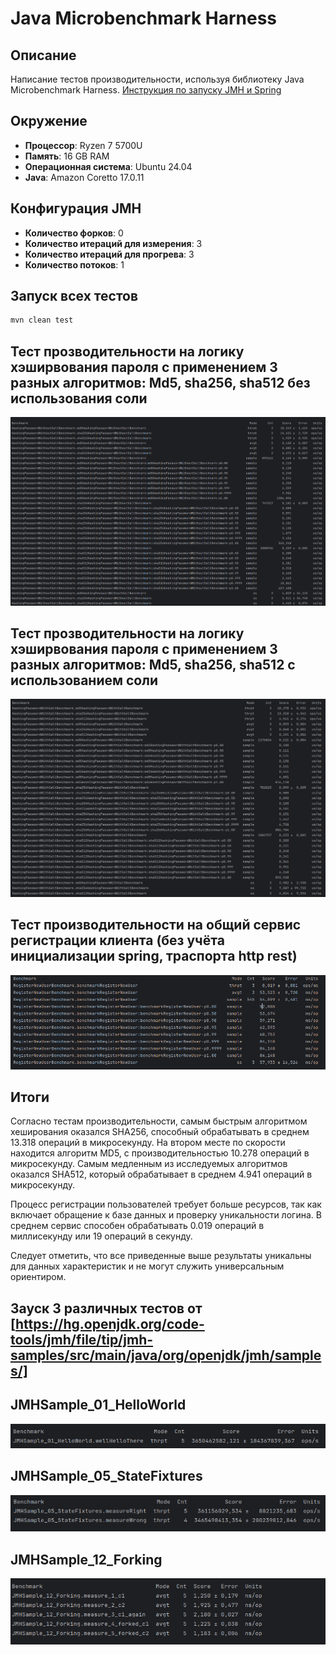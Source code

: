 # Java Microbenchmark Harness

## Описание
Написание тестов производительности, используя библиотеку Java Microbenchmark Harness. [Инструкция по запуску JMH и Spring](https://gist.github.com/msievers/ce80d343fc15c44bea6cbb741dde7e45)

## Окружение

- **Процессор**: Ryzen 7 5700U
- **Память**: 16 GB RAM
- **Операционная система**: Ubuntu 24.04
- **Java**: Amazon Coretto 17.0.11

## Конфигурация JMH

- **Количество форков**: 0
- **Количество итераций для измерения**: 3
- **Количество итераций для прогрева**: 3
- **Количество потоков**: 1

## Запуск всех тестов
```bash
mvn clean test
```

## Тест прозводительности на логику хэширвования пароля с применением 3 разных алгоритмов: Md5, sha256, sha512 без использования соли

![Резлуьтаты производительности хэширования паролей без использования соли](hashing_password_without_salt_benchmark_result.png)


## Тест прозводительности на логику хэширвования пароля с применением 3 разных алгоритмов: Md5, sha256, sha512 с использованием соли

![Резлуьтаты производительности хэширования паролей с использованием соли](hashing_password_with_salt_benchmark_result.png)

## Тест производительности на общий сервис регистрации клиента (без учёта инициализации spring, траспорта http rest)

![Резлуьтаты производительности регистрации пользователя](register_new_user_benchmark_result.png)

## Итоги
Согласно тестам производительности, самым быстрым алгоритмом хеширования оказался SHA256, способный обрабатывать в среднем 13.318 операций в микросекунду. На втором месте по скорости находится алгоритм MD5, с производительностью 10.278 операций в микросекунду. Самым медленным из исследуемых алгоритмов оказался SHA512, который обрабатывает в среднем 4.941 операций в микросекунду.

Процесс регистрации пользователей требует больше ресурсов, так как включает обращение к базе данных и проверку уникальности логина. В среднем сервис способен обрабатывать 0.019 операций в миллисекунду или 19 операций в секунду.

Следует отметить, что все приведенные выше результаты уникальны для данных характеристик и не могут служить универсальным ориентиром.

## Зауск 3 различных тестов от  [https://hg.openjdk.org/code-tools/jmh/file/tip/jmh-samples/src/main/java/org/openjdk/jmh/samples/]

## JMHSample_01_HelloWorld
![Результаты производительности JMHSample_01_HelloWorld](jmh_sampler_hello_world_benchmark_result.png)

## JMHSample_05_StateFixtures
![Результаты производительности JMHSample_05_StateFixtures](jmh_sampler_state_fixtures_result.png)

## JMHSample_12_Forking

![Результаты производительности JMHSample_12_Forking](jmh_sampler_forking_result.png)

